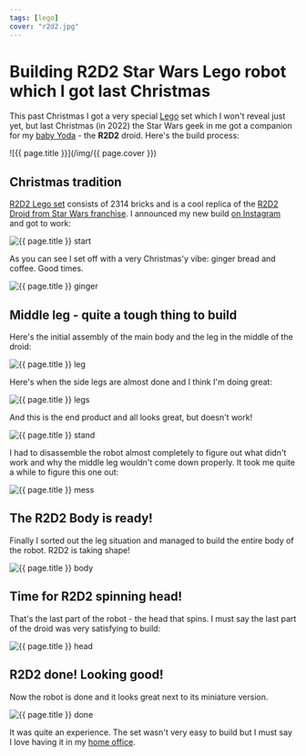 ```yaml
---
tags: [lego]
cover: "r2d2.jpg"
---
```


# Building R2D2 Star Wars Lego robot which I got last Christmas

This past Christmas I got a very special [Lego](/lego) set which I won't reveal just yet, but last Christmas (in 2022) the Star Wars geek in me got a companion for my [baby Yoda](/yoda) - the **R2D2** droid. Here's the build process:

<!--More-->

![{{ page.title }}](/img/{{ page.cover }})

## Christmas tradition

[R2D2 Lego set](https://www.lego.com/en-us/product/r2-d2-75308) consists of 2314 bricks and is a cool replica of the [R2D2 Droid from Star Wars franchise](https://en.wikipedia.org/wiki/R2-D2). I announced my new build [on Instagram](https://www.instagram.com/p/CmmMPV_ImVX/) and got to work:

![{{ page.title }} start](/img/r2d2-start.jpg)

As you can see I set off with a very Christmas'y vibe: ginger bread and coffee. Good times.

![{{ page.title }} ginger](/img/r2d2-ginger.jpg)

## Middle leg - quite a tough thing to build

Here's the initial assembly of the main body and the leg in the middle of the droid:

![{{ page.title }} leg](/img/r2d2-leg.jpg)

Here's when the side legs are almost done and I think I'm doing great:

![{{ page.title }} legs](/img/r2d2-legs.jpg)

And this is the end product and all looks great, but doesn't work!

![{{ page.title }} stand](/img/r2d2-stand.jpg)

I had to disassemble the robot almost completely to figure out what didn't work and why the middle leg wouldn't come down properly. It took me quite a while to figure this one out:

![{{ page.title }} mess](/img/r2d2-mess.jpg)

## The R2D2 Body is ready!

Finally I sorted out the leg situation and managed to build the entire body of the robot. R2D2 is taking shape!

![{{ page.title }} body](/img/r2d2-body.jpg)

## Time for R2D2 spinning head!

That's the last part of the robot - the head that spins. I must say the last part of the droid was very satisfying to build:

![{{ page.title }} head](/img/r2d2-head.jpg)

## R2D2 done! Looking good!

Now the robot is done and it looks great next to its miniature version.

![{{ page.title }} done](/img/r2d2-done.jpg)

It was quite an experience. The set wasn't very easy to build but I must say I love having it in my [home office](/office/).

[n]: https://michael.gratis/nozbe
[np]: https://michael.gratis/nozbepersonal
